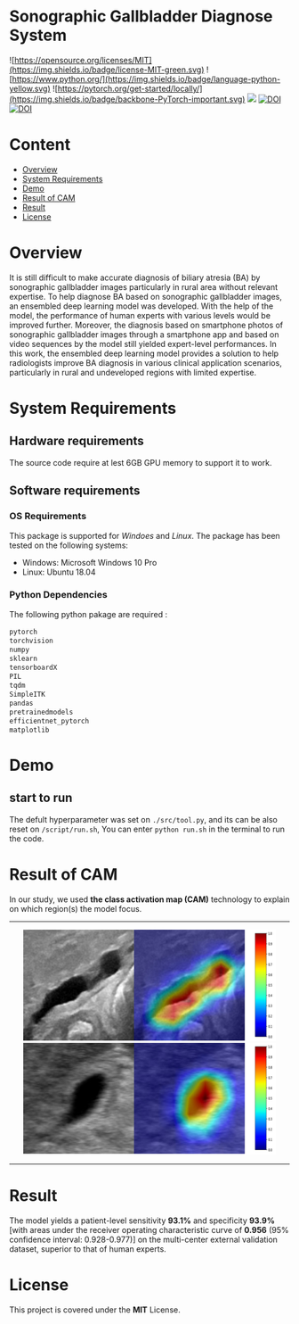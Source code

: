 # Sonographic Gallbladder Diagnose System

![https://opensource.org/licenses/MIT](https://img.shields.io/badge/license-MIT-green.svg)
![https://www.python.org/](https://img.shields.io/badge/language-python-yellow.svg)
![https://pytorch.org/get-started/locally/](https://img.shields.io/badge/backbone-PyTorch-important.svg)
![](https://img.shields.io/badge/version-1.0.3-blue.svg)
[![DOI](https://zenodo.org/badge/DOI/10.5281/zenodo.4445474.svg)](https://doi.org/10.5281/zenodo.4445474)
[![DOI](https://zenodo.org/badge/DOI/10.5281/zenodo.4445734.svg)](https://doi.org/10.5281/zenodo.4445734)


# Content
- [Overview](#overview)
- [System Requirements](#system-requirements)
- [Demo](#demo)
- [Result of CAM](#result-of-cam)
- [Result](#result)
- [License](#license)

# Overview
It is still difficult to make accurate diagnosis of biliary atresia (BA) by sonographic gallbladder images particularly in rural area without relevant expertise. To help diagnose BA based on sonographic gallbladder images, an ensembled deep learning model was developed. With the help of the model, the performance of human experts with various levels would be improved further. Moreover, the diagnosis based on smartphone photos of sonographic gallbladder images through a smartphone app and based on video sequences by the model still yielded expert-level performances. In this work, the ensembled deep learning model provides a solution to help radiologists improve BA diagnosis in various clinical application scenarios, particularly in rural and undeveloped regions with limited expertise. 

# System Requirements
## Hardware requirements
The source code require at lest 6GB GPU memory to support it to work.

## Software requirements
### OS Requirements
This package is supported for *Windoes* and *Linux*. The package has been tested on the following systems:
+ Windows: Microsoft Windows 10 Pro
+ Linux: Ubuntu 18.04

### Python Dependencies
The following python pakage are required :

```
pytorch
torchvision
numpy
sklearn
tensorboardX
PIL
tqdm
SimpleITK
pandas
pretrainedmodels
efficientnet_pytorch
matplotlib
```

# Demo
## start to run
The defult hyperparameter was set on `./src/tool.py`, and its can be also reset on `/script/run.sh`, You can enter `python run.sh` in the terminal to run the code.

# Result of CAM
In our study, we used **the class activation map (CAM)** technology to explain on which region(s) the model focus. 

---

<p align="center">
<img src="./imgs/ba.jpg">
 <img src="./imgs/non-ba.jpg">
</p>

---

# Result
The model yields a patient-level sensitivity **93.1%** and specificity **93.9%** \[with areas under the receiver operating characteristic curve of **0.956** (95% confidence interval: 0.928-0.977)] on the multi-center external validation dataset, superior to that of human experts.

# License
This project is covered under the **MIT** License.

